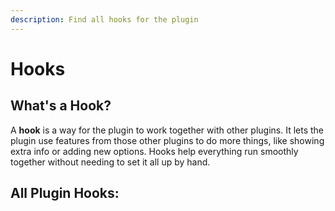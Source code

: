```yaml
---
description: Find all hooks for the plugin
---
```


# Hooks

## What's a Hook?

A **hook** is a way for the plugin to work together with other plugins. It lets the plugin use features from those other plugins to do more things, like showing extra info or adding new options. Hooks help everything run smoothly together without needing to set it all up by hand.

## All Plugin Hooks:
